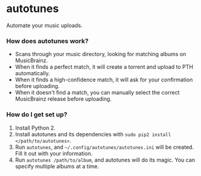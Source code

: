 # autotunes #

Automate your music uploads.

### How does autotunes work? ###

* Scans through your music directory, looking for matching albums on MusicBrainz.
* When it finds a perfect match, it will create a torrent and upload to PTH automatically.
* When it finds a high-confidence match, it will ask for your confirmation before uploading.
* When it doesn't find a match, you can manually select the correct MusicBrainz release before uploading.

### How do I get set up? ###

1. Install Python 2.
2. Install autotunes and its dependencies with `sudo pip2 install </path/to/autotunes>`.
3. Run `autotunes`, and `~/.config/autotunes/autotunes.ini` will be created. Fill it out with your information.
4. Run `autotunes /path/to/album`, and autotunes will do its magic. You can specify multiple albums at a time.